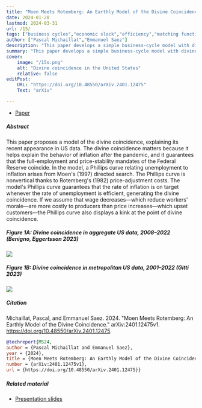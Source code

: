 ```yaml
---
title: "Moen Meets Rotemberg: An Earthly Model of the Divine Coincidence" 
date: 2024-01-20
lastmod: 2024-03-31
url: /15/
tags: ["business cycles","economic slack","efficiency","matching function","monetary policy","optimal control","price rigidity","social psychology","stabilization policy","sufficient statistics","unemployment gap","wealth in the utility","Phillips curve"]
author: ["Pascal Michaillat","Emmanuel Saez"]
description: "This paper develops a simple business-cycle model with divine coincidence: inflation is on target when unemployment is efficient." 
summary: "This paper develops a simple business-cycle model with divine coincidence: inflation is on target when unemployment is efficient. The divine coincidence arises from directed search under a quadratic price-adjustment cost." 
cover:
    image: "/15s.png"
    alt: "Divine coincidence in the United States"
    relative: false
editPost:
    URL: "https://doi.org/10.48550/arXiv.2401.12475"
    Text: "arXiv"

---
```


<div class="thinline"></div>

+ [Paper](/15.pdf)

<div class="thinline"></div>

##### Abstract
 
This paper proposes a model of the divine coincidence, explaining its recent appearance in US data. The divine coincidence matters because it helps explain the behavior of inflation after the pandemic, and it guarantees that the full-employment and price-stability mandates of the Federal Reserve coincide. In the model, a Phillips curve relating unemployment to inflation arises from Moen's (1997) directed search. The Phillips curve is nonvertical thanks to Rotemberg's (1982) price-adjustment costs. The model's Phillips curve guarantees that the rate of inflation is on target whenever the rate of unemployment is efficient, generating the divine coincidence. If we assume that wage decreases—which reduce workers' morale—are more costly to producers than price increases—which upset customers—the Phillips curve also displays a kink at the point of divine coincidence.

<div class="thinline"></div>

##### Figure 1A:  Divine coincidence in aggregate US data, 2008–2022 (Benigno, Eggertsson 2023)

![](/15a.png)

##### Figure 1B:  Divine coincidence in metropolitan US data, 2001–2022 (Gitti 2023)

![](/15b.png)

<div class="thinline"></div>

##### Citation

Michaillat, Pascal, and Emmanuel Saez. 2024. "Moen Meets Rotemberg: An Earthly Model of the Divine Coincidence." arXiv:2401.12475v1. https://doi.org/10.48550/arXiv.2401.12475.

```BibTeX
@techreport{MS24,
author = {Pascal Michaillat and Emmanuel Saez},
year = {2024},
title = {Moen Meets Rotemberg: An Earthly Model of the Divine Coincidence},
number = {arXiv:2401.12475v1},
url = {https://doi.org/10.48550/arXiv.2401.12475}}
```

<div class="thinline"></div>

##### Related material

+ [Presentation slides](/15p.pdf)